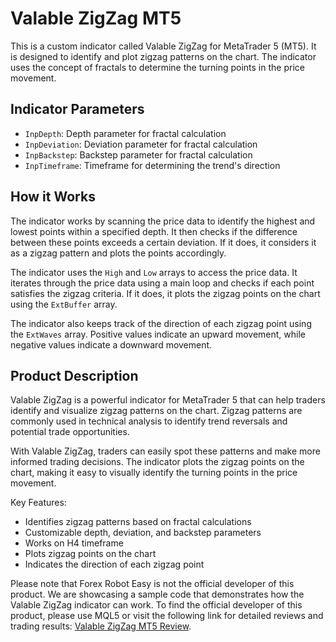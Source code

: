 # Valable ZigZag MT5

This is a custom indicator called Valable ZigZag for MetaTrader 5 (MT5). It is designed to identify and plot zigzag patterns on the chart. The indicator uses the concept of fractals to determine the turning points in the price movement.

## Indicator Parameters

- `InpDepth`: Depth parameter for fractal calculation
- `InpDeviation`: Deviation parameter for fractal calculation
- `InpBackstep`: Backstep parameter for fractal calculation
- `InpTimeframe`: Timeframe for determining the trend's direction

## How it Works

The indicator works by scanning the price data to identify the highest and lowest points within a specified depth. It then checks if the difference between these points exceeds a certain deviation. If it does, it considers it as a zigzag pattern and plots the points accordingly.

The indicator uses the `High` and `Low` arrays to access the price data. It iterates through the price data using a main loop and checks if each point satisfies the zigzag criteria. If it does, it plots the zigzag points on the chart using the `ExtBuffer` array.

The indicator also keeps track of the direction of each zigzag point using the `ExtWaves` array. Positive values indicate an upward movement, while negative values indicate a downward movement.

## Product Description

Valable ZigZag is a powerful indicator for MetaTrader 5 that can help traders identify and visualize zigzag patterns on the chart. Zigzag patterns are commonly used in technical analysis to identify trend reversals and potential trade opportunities.

With Valable ZigZag, traders can easily spot these patterns and make more informed trading decisions. The indicator plots the zigzag points on the chart, making it easy to visually identify the turning points in the price movement.

Key Features:
- Identifies zigzag patterns based on fractal calculations
- Customizable depth, deviation, and backstep parameters
- Works on H4 timeframe
- Plots zigzag points on the chart
- Indicates the direction of each zigzag point

Please note that Forex Robot Easy is not the official developer of this product. We are showcasing a sample code that demonstrates how the Valable ZigZag indicator can work. To find the official developer of this product, please use MQL5 or visit the following link for detailed reviews and trading results: [Valable ZigZag MT5 Review](https://forexroboteasy.com/forex-robot-review/valable-zigzag-mt5-review-optimize-trading-with-wave-theory/).
